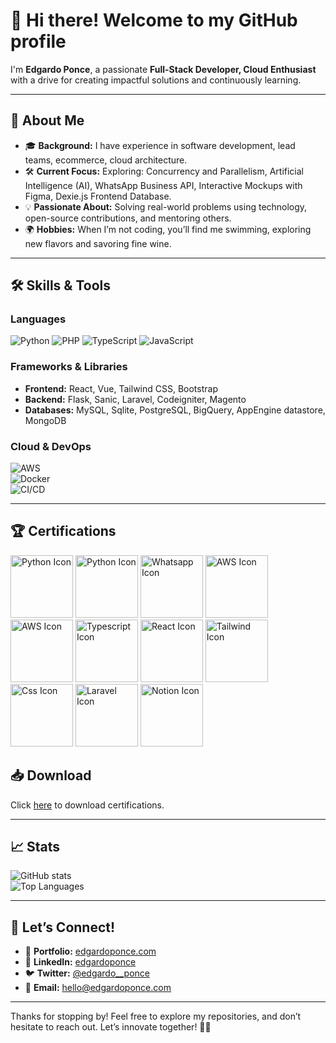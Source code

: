 # 👋 Hi there! Welcome to my GitHub profile  

I'm **Edgardo Ponce**, a passionate **Full-Stack Developer, Cloud Enthusiast** with a drive for creating impactful solutions and continuously learning.  

---

## 🌟 About Me  

- 🎓 **Background:** I have experience in software development, lead teams, ecommerce, cloud architecture.  
- 🛠️ **Current Focus:** Exploring: Concurrency and Parallelism, Artificial Intelligence (AI), WhatsApp Business API, Interactive Mockups with Figma, Dexie.js Frontend Database.  
- 💡 **Passionate About:** Solving real-world problems using technology, open-source contributions, and mentoring others.  
- 🌍 **Hobbies:** When I’m not coding, you’ll find me swimming, exploring new flavors and savoring fine wine.  

---

## 🛠️ Skills & Tools  

### Languages  
![Python](https://img.shields.io/badge/-Python-3776AB?logo=python&logoColor=white&style=flat)
![PHP](https://img.shields.io/badge/-PHP-3776AB?logo=php&logoColor=black&style=flat)
![TypeScript](https://img.shields.io/badge/-typescript-3776AB?logo=TypeScript&logoColor=white&style=flat)
![JavaScript](https://img.shields.io/badge/-JavaScript-F7DF1E?logo=javascript&logoColor=black&style=flat) 

### Frameworks & Libraries  
- **Frontend:** React, Vue, Tailwind CSS, Bootstrap
- **Backend:** Flask, Sanic, Laravel, Codeigniter, Magento  
- **Databases:** MySQL, Sqlite, PostgreSQL, BigQuery, AppEngine datastore, MongoDB

### Cloud & DevOps  
![AWS](https://img.shields.io/badge/-AWS-232F3E?logo=amazonaws&logoColor=white&style=flat)  
![Docker](https://img.shields.io/badge/-Docker-2496ED?logo=docker&logoColor=white&style=flat)  
![CI/CD](https://img.shields.io/badge/-CI%2FCD-007ACC?style=flat)  

---

## 🏆 Certifications
<p align="left">
<img src="https://edgardoponce.com/images/icons/flask.svg" alt="Python Icon" width="100" height="100">
<img src="https://edgardoponce.com/images/icons/python.svg" alt="Python Icon" width="100" height="100">
<img src="https://edgardoponce.com/images/icons/whatsapp-business-bg.svg" alt="Whatsapp Icon" width="100" height="100">
<img src="https://edgardoponce.com/images/icons/aws.svg" alt="AWS Icon" width="100" height="100">
<img src="https://edgardoponce.com/images/icons/figma-icon.svg" alt="AWS Icon" width="100" height="100">
<img src="https://edgardoponce.com/images/icons/typescript.svg" alt="Typescript Icon" width="100" height="100">
<img src="https://edgardoponce.com/images/icons/react-icon.svg" alt="React Icon" width="100" height="100">
<img src="https://edgardoponce.com/images/icons/tailwindcss.svg" alt="Tailwind Icon" width="100" height="100">
<img src="https://edgardoponce.com/images/icons/css-3.svg" alt="Css Icon" width="100" height="100">
<img src="https://edgardoponce.com/images/icons/laravel.svg" alt="Laravel Icon" width="100" height="100">
<img src="https://edgardoponce.com/images/icons/notion.svg" alt="Notion Icon" width="100" height="100">
</p>

## 📥 Download

Click [here](https://edgardoponce.com/en/education) to download certifications.

---

## 📈 Stats  

![GitHub stats](https://github-readme-stats.vercel.app/api?username=guduchango&show_icons=true&theme=radical)  
![Top Languages](https://github-readme-stats.vercel.app/api/top-langs/?username=guduchango&layout=compact&theme=radical)  

---

## 🤝 Let’s Connect!  

- 💼 **Portfolio:** [edgardoponce.com](https://edgardoponce.com/)  
- 💬 **LinkedIn:** [edgardoponce](https://www.linkedin.com/in/edgardo-dami%C3%A1n-ponce-p%C3%A1ez-b9069470/)  
- 🐦 **Twitter:** [@edgardo__ponce](https://x.com/edgardo__ponce)  
- 📧 **Email:** [hello@edgardoponce.com](mailto:hello@edgardoponce.com)  

---

Thanks for stopping by! Feel free to explore my repositories, and don’t hesitate to reach out. Let’s innovate together! 🌟✨
